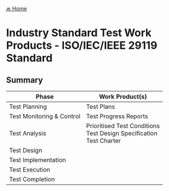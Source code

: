[🔙 Home](../home.md)

# Industry Standard Test Work Products - ISO/IEC/IEEE 29119 Standard
## Summary 

| Phase                     | Work Product(s)                                                          |
|---------------------------|--------------------------------------------------------------------------|
| Test Planning             | Test Plans                                                               |
| Test Monitoring & Control | Test Progress Reports                                                    |
| Test Analysis             | Prioritised Test Conditions<br>Test Design Specification<br>Test Charter |
| Test Design               |                                                                          |
| Test Implementation       |                                                                          |
| Test Execution            |                                                                          |
| Test Completion           |                                                                          |